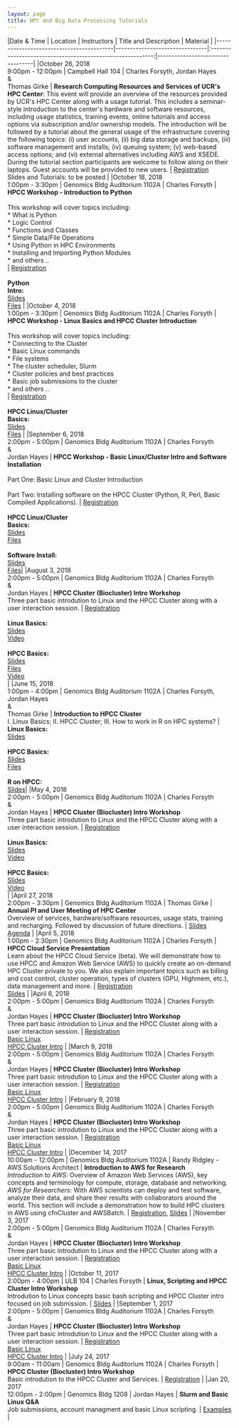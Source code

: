 ```yaml
---
layout: page
title: HPC and Big Data Processing Tutorials
---
```


|Date &amp; Time                           | Location                       | Instructors                                                | Title and Description | Material |
|------------------------------------------|--------------------------------|:----------------------------------------------------------:|----------------------------------|
|October 26, 2018 <br/> 9:00pm - 12:00pm   | Campbell Hall 104              | Charles Forsyth, Jordan Hayes <br/>&amp;<br/> Thomas Girke | **Research Computing Resources and Services of UCR's HPC Center**: This event will provide an overview of the resources provided by UCR's HPC Center along with a usage tutorial. This includes a seminar-style introduction to the center's hardware and software resources, including usage statistics, training events, online tutorials and access options via subscription and/or ownership models. The introduction will be followed by a tutorial about the general usage of the infrastructure covering the following topics: (i) user accounts, (ii) big data storage and backups, (iii) software management and installs; (iv) queuing system; (v) web-based access options; and (vi) external alternatives including AWS and XSEDE. During the tutorial section participants are welcome to follow along on their laptops. Guest accounts will be provided to new users. | [Registration](http://bit.ly/2QLd8Yr) <br/> Slides and Tutorials: to be posted                                                                                                                                                                                                                                                               |
|October 18, 2018 <br/> 1:00pm - 3:30pm    | Genomics Bldg Auditorium 1102A | Charles Forsyth                                            | **HPCC Workshop - Introduction to Python**<br/><br/> This workshop will cover topics including: <br/>* What is Python<br/>* Logic Control<br/>* Functions and Classes<br/>* Simple Data/File Operations<br/>* Using Python in HPC Environments<br/>* Installing and Importing Python Modules<br/>* and others .. <br/>                                                                                                                                   | [Registration](https://goo.gl/forms/hAXsj4DGwwMyxiKF2)<br/><br/>__Python <br/>Intro:__<br/>[Slides]()<br>[Files]()                                                                                                                                  |
|October 4, 2018 <br/> 1:00pm - 3:30pm     | Genomics Bldg Auditorium 1102A | Charles Forsyth                                            | **HPCC Workshop - Linux Basics and HPCC Cluster Introduction**<br/><br/> This workshop will cover topics including: <br/>* Connecting to the Cluster<br/>* Basic Linux commands<br/>* File systems<br/>* The cluster scheduler, Slurm<br/>* Cluster policies and best practices<br/>* Basic job submissions to the cluster<br/>* and others .. <br/>                                                                                                    | [Registration](https://goo.gl/forms/c7k8lPZjyYigar272)<br/><br/>__HPCC Linux/Cluster <br/>Basics:__<br/>[Slides](https://docs.google.com/presentation/d/1Yz3Zw34KoMFeCRDEfPfTMCbrwjar6BCH11nmSbYT6Cs/edit?usp=sharing)<br>[Files](https://github.com/ucr-hpcc/hpcc_intro_files.git)                                                                                                                                  |
|September 6, 2018 <br/> 2:00pm - 5:00pm   | Genomics Bldg Auditorium 1102A | Charles Forsyth <br/>&amp;<br/> Jordan Hayes               | **HPCC Workshop - Basic Linux/Cluster Intro and Software Installation**<br/><br/>Part One: Basic Linux and Cluster Introduction <br/><br/>Part Two: Installing software on the HPCC Cluster (Python, R, Perl, Basic Compiled Applications).                                                                                                                                                                                                             | [Registration](https://goo.gl/forms/JywvCQgorqqOAkJx2)<br/><br/>__HPCC Linux/Cluster <br/>Basics:__<br/>[Slides](https://docs.google.com/presentation/d/1Yz3Zw34KoMFeCRDEfPfTMCbrwjar6BCH11nmSbYT6Cs/edit?usp=sharing)<br>[Files](https://github.com/ucr-hpcc/hpcc_intro_files.git)<br/><br/>__Software Install:__<br/>[Slides](https://goo.gl/cnebQj)<br/>[Files](https://cluster.hpcc.ucr.edu/~jhayes/workshop/files/installs/)|
|August 3, 2018 <br/> 2:00pm - 5:00pm      | Genomics Bldg Auditorium 1102A | Charles Forsyth <br/>&amp;<br/> Jordan Hayes               | **HPCC Cluster (Biocluster) Intro Workshop**<br/>Three part basic introdution to Linux and the HPCC Cluster along with a user interaction session.                                                                                                                                                                                                                                                                                                      | [Registration](https://goo.gl/forms/2SW2ci0kbNHF0FHL2)<br/><br/>__Linux Basics:__<br/>[Slides](https://docs.google.com/presentation/d/10k9-axi39LwV-4hw0L59Qrxrg0pOQVSelkvrDraY7N0/edit?usp=sharing)<br/>[Video](http://biocluster.ucr.edu/~jhayes/zoom/basic-linux.mp4)<br/><br/>__HPCC Basics:__<br/>[Slides](https://docs.google.com/presentation/d/1piqZA7HdMdXFQEvOnORKuMFm77Av8iaaGQycPIlCCJc/edit?usp=sharing)<br>[Files](https://github.com/ucr-hpcc/hpcc_intro_files.git)<br/>[Video](http://biocluster.ucr.edu/~forsythc/zoom/HPCC-Intro.mp4)<br/>|
|June 15, 2018 <br/> 1:00pm - 4:00pm       | Genomics Bldg Auditorium 1102A | Charles Forsyth, Jordan Hayes <br/>&amp;<br/> Thomas Girke | **Introduction to HPCC Cluster**<br/>I. Linux Basics; II. HPCC Cluster; III. How to work in R on HPC systems?                                                                                                                                                                                                                                                                                                                             | __Linux Basics:__<br/>[Slides](https://docs.google.com/presentation/d/10k9-axi39LwV-4hw0L59Qrxrg0pOQVSelkvrDraY7N0/edit?usp=sharing)<br><br>__HPCC Basics:__<br/>[Slides](https://docs.google.com/presentation/d/1piqZA7HdMdXFQEvOnORKuMFm77Av8iaaGQycPIlCCJc/edit?usp=sharing)<br>[Files](https://github.com/ucr-hpcc/hpcc_intro_files.git)<br><br>__R on HPCC:__<br/>[Slides](https://docs.google.com/presentation/d/13ln-b0qqOr3seXqZwTod_DMOd_8p6Z6tC6FXC9hkO_o/edit?usp=sharing)|
|May 4, 2018 <br/> 2:00pm - 5:00pm         | Genomics Bldg Auditorium 1102A | Charles Forsyth <br/>&amp;<br/> Jordan Hayes               | **HPCC Cluster (Biocluster) Intro Workshop**<br/>Three part basic introdution to Linux and the HPCC Cluster along with a user interaction session.                                                                                                                                                                                                                                                                                                      | [Registration](https://goo.gl/forms/lBOVPF3tuL8HmZ9Z2)<br/><br/>__Linux Basics:__<br/>[Slides](https://docs.google.com/presentation/d/10k9-axi39LwV-4hw0L59Qrxrg0pOQVSelkvrDraY7N0/edit?usp=sharing)<br/>[Video](http://biocluster.ucr.edu/~jhayes/zoom/basic-linux.mp4)<br/><br/>__HPCC Basics:__<br/>[Slides](https://docs.google.com/presentation/d/1piqZA7HdMdXFQEvOnORKuMFm77Av8iaaGQycPIlCCJc/edit?usp=sharing)<br/>[Video](http://biocluster.ucr.edu/~forsythc/zoom/HPCC-Intro.mp4)<br/>|
|April 27, 2018 <br/> 2:00pm - 3:30pm      | Genomics Bldg Auditorium 1102A | Thomas Girke                                               | **Annual PI and User Meeting of HPC Center**<br/> Overview of services, hardware/software resources, usage stats, training and recharging. Followed by discussion of future directions.                                                                                                                                                                                                                                                                 | [Slides](https://docs.google.com/presentation/d/1KXqfZo63vqYkoIad6MWMcAhoofJT36awSWVA5116qnk/edit?usp=sharing) <br/> [Agenda](https://goo.gl/Ec7cBH)                                                                                                                                                                                                                                                                 |
|April 5, 2018 <br/> 1:00pm - 2:30pm       | Genomics Bldg Auditorium 1102A | Charles Forsyth                                            | **HPCC Cloud Service Presentation**<br/>Learn about the HPCC Cloud Service (beta). We will demonstrate how to use HPCC and Amazon Web Service (AWS) to quickly create an on-demand HPC Cluster private to you. We also explain important topics such as billing and cost control, cluster operation, types of clusters (GPU, Highmem, etc.), data management and more.                                                                                  | [Registration](https://goo.gl/forms/iw72DQ1MbbZf6Wqg2)<br/>[Slides](https://docs.google.com/presentation/d/1zxqFl7WKrGvJ3M-ZYjFbHvdyFJlTDvzBGBAmImMK4kk/edit?usp=sharing)                                                                                                                                                                                                                                            |
|April 6, 2018 <br/> 2:00pm - 5:00pm       | Genomics Bldg Auditorium 1102A | Charles Forsyth <br/>&amp;<br/> Jordan Hayes               | **HPCC Cluster (Biocluster) Intro Workshop**<br/>Three part basic introdution to Linux and the HPCC Cluster along with a user interaction session.                                                                                                                                                                                                                                                                                                      | [Registration](https://goo.gl/forms/x2Xn7zCmgY91UjKJ2)<br/>[Basic Linux](https://docs.google.com/presentation/d/10k9-axi39LwV-4hw0L59Qrxrg0pOQVSelkvrDraY7N0/edit?usp=sharing)<br/>[HPCC Cluster Intro](https://docs.google.com/presentation/d/1piqZA7HdMdXFQEvOnORKuMFm77Av8iaaGQycPIlCCJc/edit?usp=sharing)                                                                                                        |
|March 9, 2018 <br/> 2:00pm - 5:00pm       | Genomics Bldg Auditorium 1102A | Charles Forsyth <br/>&amp;<br/> Jordan Hayes               | **HPCC Cluster (Biocluster) Intro Workshop**<br/>Three part basic introdution to Linux and the HPCC Cluster along with a user interaction session.                                                                                                                                                                                                                                                                                                      | [Registration](https://goo.gl/forms/fRzK7XATv4oopqQ33)<br/>[Basic Linux](https://docs.google.com/presentation/d/10k9-axi39LwV-4hw0L59Qrxrg0pOQVSelkvrDraY7N0/edit?usp=sharing)<br/>[HPCC Cluster Intro](https://docs.google.com/presentation/d/1piqZA7HdMdXFQEvOnORKuMFm77Av8iaaGQycPIlCCJc/edit?usp=sharing)                                                                                                        |
|February 9, 2018 <br/> 2:00pm - 5:00pm    | Genomics Bldg Auditorium 1102A | Charles Forsyth <br/>&amp;<br/> Jordan Hayes               | **HPCC Cluster (Biocluster) Intro Workshop**<br/>Three part basic introdution to Linux and the HPCC Cluster along with a user interaction session.                                                                                                                                                                                                                                                                                                      | [Registration](https://goo.gl/forms/g99b1uZDoIIdtENE3)<br/>[Basic Linux](https://docs.google.com/presentation/d/10k9-axi39LwV-4hw0L59Qrxrg0pOQVSelkvrDraY7N0/edit?usp=sharing)<br/>[HPCC Cluster Intro](https://docs.google.com/presentation/d/1piqZA7HdMdXFQEvOnORKuMFm77Av8iaaGQycPIlCCJc/edit?usp=sharing)                                                                                                        |
|December 14, 2017 <br/> 10:00am - 12:00pm | Genomics Bldg Auditorium 1102A | Randy Ridgley - AWS Solutions Architect                    | **Introduction to AWS for Research**<br/> _Introduction to AWS:_ Overview of Amazon Web Services (AWS), key concepts and terminology for compute, storage, database and networking. _AWS for Researchers:_ With AWS scientists can deploy and test software, analyze their data, and share their results with collaborators around the world. This section will include a demonstration how to build HPC clusters in AWS using cfnCluster and AWSBatch. | [Registration](https://goo.gl/forms/zXjDJ4mNYYVib0S32), [Slides](https://s3-us-west-2.amazonaws.com/uci-hpc/HPC+Tech+Deep+Dive.pdf)                                                                                                                                                                                                                                                                                  |
|November 3, 2017 <br/> 2:00pm - 5:00pm    | Genomics Bldg Auditorium 1102A | Charles Forsyth <br/>&amp;<br/> Jordan Hayes               | **HPCC Cluster (Biocluster) Intro Workshop**<br/>Three part basic introdution to Linux and the HPCC Cluster along with a user interaction session.                                                                                                                                                                                                                                                                                                      | [Registration](https://goo.gl/forms/Nv3aNIWKeNVtmMFz1)<br/>[Basic Linux](https://docs.google.com/presentation/d/10k9-axi39LwV-4hw0L59Qrxrg0pOQVSelkvrDraY7N0/edit?usp=sharing)<br/>[HPCC Cluster Intro](https://docs.google.com/presentation/d/1piqZA7HdMdXFQEvOnORKuMFm77Av8iaaGQycPIlCCJc/edit?usp=sharing)                                                                                                        |
|October 11, 2017 <br/> 2:00pm - 4:00pm    | ULB 104                        | Charles Forsyth                                            | **Linux, Scripting and HPCC Cluster Intro Workshop**<br/>Introdution to Linux concepts basic bash scripting and HPCC Cluster intro focused on job submission.                                                                                                                                                                                                                                                                                           | [Slides](https://goo.gl/J61mhy)                                                                                                                                                                                                                                                                                                                                                                                      |
|September 1, 2017 <br/> 2:00pm - 5:00pm   | Genomics Bldg Auditorium 1102A | Charles Forsyth <br/>&amp;<br/> Jordan Hayes               | **HPCC Cluster (Biocluster) Intro Workshop**<br/>Three part basic introdution to Linux and the HPCC Cluster along with a user interaction session.                                                                                                                                                                                                                                                                                                      | [Registration](https://goo.gl/forms/Nv3aNIWKeNVtmMFz1)<br/>[Basic Linux](https://docs.google.com/presentation/d/10k9-axi39LwV-4hw0L59Qrxrg0pOQVSelkvrDraY7N0/edit?usp=sharing)<br/>[HPCC Cluster Intro](https://docs.google.com/presentation/d/1piqZA7HdMdXFQEvOnORKuMFm77Av8iaaGQycPIlCCJc/edit?usp=sharing)                                                                                                        |
|July 24, 2017 <br/> 9:00am - 11:00am      | Genomics Bldg Auditorium 1102A | Charles Forsyth                                            | **HPCC Cluster (Biocluster) Intro Workshop**<br/>Basic introdution to the HPCC Cluster and Services.                                                                                                                                                                                                                                                                                                                                                    | [Registration](https://goo.gl/forms/F71zGycJSwgWOggg2)                                                                                                                                                                                                                                                                                                                                                               |
|Jan 20, 2017 <br/> 12:00pm - 2:00pm       | Genomics Bldg 1208             | Jordan Hayes                                               | **Slurm and Basic Linux Q&A**<br/>Job submissions, account managment and basic Linux scripting.                                                                                                                                                                                                                                                                                                                                                         | [Examples](http://biocluster.ucr.edu/~jhayes/slurm/examples/)                                                                                                                                                                                                                                                                                                                                                        |

